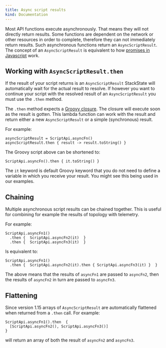 ```yaml
---
title: Async script results
kind: Documentation
---
```


Most API functions execute asynchronously. That means they will not directly return results. Some functions are dependent on the network or other resources in order to complete, therefore they can not immediately return results. Such asynchronous functions return an `AsyncScriptResult`. The concept of an `AsyncScriptResult` is equivalent to how [promises in Javascript](https://www.google.com/search?q=javascript+promise+explained) work.

## Working with `AsyncScriptResult.then`

If the result of your script returns is an `AsyncScriptResult` StackState will automatically wait for the actual result to resolve. If however you want to continue your script with the resolved result of an `AsyncScriptResult` you must use the `.then` method.

The `.then` method expects a [Groovy closure](https://groovy-lang.org/closures.html). The closure will execute soon as the result is gotten. This lambda function can work with the result and return either a new `AsyncScriptResult` or a simple (synchronous) result.

For example:

```
asyncScriptResult = ScriptApi.asyncFn()
asyncScriptResult.then { result -> result.toString() }
```

The Groovy script above can be shortened to:

```
ScriptApi.asyncFn().then { it.toString() }
```

The `it` keyword is default Groovy keyword that you do not need to define a variable in which you receive your result. You might see this being used in our examples.

## Chaining

Multiple asynchronous script results can be chained together. This is useful for combining for example the results of topology with telemetry.

For example:

```
ScriptApi.asyncFn1()
  .then {  ScriptApi.asyncFn2(it)  }
  .then {  ScriptApi.asyncFn3(it)  }
```

Is equivalent to:

```
ScriptApi.asyncFn1()
  .then {  ScriptApi.asyncFn2(it).then { ScriptApi.asyncFn3(it) }  }
```

The above means that the results of `asyncFn1` are passed to `asyncFn2`, then the results of `asyncFn2` in turn are passed to `asyncFn3`.

## Flattening

Since version 1.15 arrays of `AsyncScriptResult` are automatically flattened when returned from a `.then` call. For example:

```
ScriptApi.asyncFn1().then  {
  [ScriptApi.asyncFn2(), ScriptApi.asyncFn3()]
}
```

will return an array of both the result of `asyncFn2` and `asyncFn3`.
